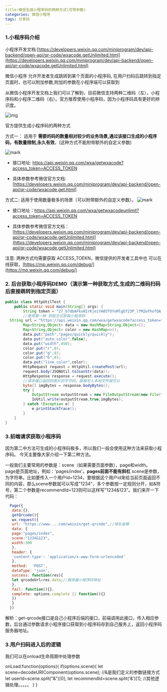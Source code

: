 ```yaml
---
title:微信生成小程序码的两种方式(可带参数)
categories: 微信小程序
tags: 分享码
---
```



### 1.小程序码介绍
小程序开发文档:[https://developers.weixin.qq.com/miniprogram/dev/api-backend/open-api/qr-code/wxacode.getUnlimited.html](https://developers.weixin.qq.com/miniprogram/dev/api-backend/open-api/qr-code/wxacode.getUnlimited.html)

微信小程序 允许开发者生成跳转到某个页面的小程序码, 在用户扫码后跳转到指定页面时，也可以附加参数,附加的参数在小程序端可以获取到

从微信小程序开发文档上我们可以了解到，目前微信支持两种二维码（左），小程序码和小程序二维码（右）。官方推荐使用小程序码，因为小程序码具有更好的辨识度。

![img](https://upload-images.jianshu.io/upload_images/9135319-53e020b5833bc17d.png?imageMogr2/auto-orient/strip%7CimageView2/2/w/1116/format/webp)

官方提供生成小程序码的两种方式 

方式一： 适用于 **需要的码的数量相对较少的业务场景,通过该接口生成的小程序码，有数量限制,永久有效**，(这种方式不能附带额外的自定义参数) 

![mark](http://blog.sjjtcloud.com/blog/20191101/ImDmWeP34i1f.png?imageslim)

* 接口地址: https://api.weixin.qq.com/wxa/getwxacode?access_token=ACCESS_TOKEN

* 具体参数参考微信官方文档:
[https://developers.weixin.qq.com/miniprogram/dev/api-backend/open-api/qr-code/wxacode.get.html]



方式二: 适用于使用数量极多的场景（可以附带额外的自定义参数）。
![mark](http://blog.sjjtcloud.com/blog/20191101/vShaY0JQCeGi.png?imageslim)

* 接口地址：https://api.weixin.qq.com/wxa/getwxacodeunlimit?access_token=ACCESS_TOKEN

* 具体参数参考微信官方文档：[https://developers.weixin.qq.com/miniprogram/dev/api-backend/open-api/qr-code/wxacode.getUnlimited.html](https://developers.weixin.qq.com/miniprogram/dev/api-backend/open-api/qr-code/wxacode.getUnlimited.html)

注意: 
 两种方式均需要获取 ACCESS_TOEKN，微信提供的开发者工具中也 可以在线获取，[https://mp.weixin.qq.com/debug/](https://mp.weixin.qq.com/debug/)


### 2. 后台获取小程序码DEMO（演示第一种获取方式,生成的二维码扫码后直接跳转到指定页面）
```java
public class HttpUtilTest {
    public static void main(String[] args) {
        String token = "27_b7dbAFkuHIrKjeiYA05TOYoMlgD723P_lfMZwfhofQA_FcpXXZ3thuLOUmyFy9OZH9nXMvgMjm683SzVJa0w2MshxZ2TGT90aY7H2IxEdwtdLQoY4srLv3vbMZgZOVgAIATIP";
        //使用第一种 获取方式获取小程序码
  String url = "https://api.weixin.qq.com/wxa/getwxacode?access_token="+token;
        Map<String,Object> data = new HashMap<String,Object>();
        Map<String,Object> color = new HashMap<>();
        data.put("path","pages/quickly/quickly");
        data.put("auto_color",false);
        data.put("width",450);
        color.put("r",0);
        color.put("g",0);
        color.put("b",0);
        data.put("line_color",color);
        HttpRequest request = HttpUtil.createPost(url);
        request.body(JSONUtil.toJsonStr(data));
        HttpResponse response = request.execute();
        //请求接口返回的图片的字节码，直接写入本地文件就可以
        byte[] imgBytes = response.bodyBytes();
        try {
            OutputStream outputStream = new FileOutputStream(new File("h:/jumpToQuick.jpg"));
            IoUtil.write(outputStream,true,imgBytes);
        } catch (Exception e) {
            e.printStackTrace();
        }
    }
}

```


### 3.前端请求获取小程序码
因为第二中方法可生成的小程序码极多，所以我们一般会使用这种方法来获取小程序码。  今天主要像大家介绍一下第二种方法。

一般我们主要常用的参数是：scene（如果需要页面参数）、page和width。  page是页面地址，例如：'pages/index'。**pages前面不能有斜杠**  scene是参数，为字符串。比如要传入一个用户id=1234，要根据这个用户id来给当前页面返回不同的内容，那么scene参数就可以写成"1234"，多个参数按一定规则分开，如&符号，第二个参数是recommendId=123则可以这样写"1234&123"。我们来开一下代码：
```javascript
  Page({
   data:{},
   getQrcode(){
   wx.request({
   url: "https://www....com/weixin/get-qrcode",//域名省略
   data: {
   page:"pages/index",
   scene:"1234&123",
   width:300
   },
   header: {
   'content-type': 'application/x-www-form-urlencoded'
   },
   method:  'POST',
   dataType: 'json',
   success: function(res){
   let qrcodeUrl=res.data;//服务器小程序码地址
   },
   fail: function(){},
   complete: options.complete || function(){}
   })
   }
  })
```



解析：get-qrcode接口是自己小程序后端的接口，前端调用此接口，传入相应参数，后台通过参数请求小程序接口获取到小程序码存到自己服务上，返回小程序码服务器地址。


### 3.用户扫码进入后的逻辑

我们可以在onload生命周期中处理参数

onLoad:function(options){
 if(options.scene){
 let scene=decodeURIComponent(options.scene);
 //&是我们定义的参数链接方式
 let userId=scene.split("&")[0];
 let recommendId=scene.split('&')[1];
 //其他逻辑处理。。。。。
 }
}

